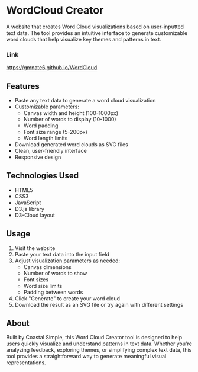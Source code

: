 # WordCloud Creator

A website that creates Word Cloud visualizations based on user-inputted text data. The tool provides an intuitive interface to generate customizable word clouds that help visualize key themes and patterns in text.

### Link
https://gmnate6.github.io/WordCloud

## Features

- Paste any text data to generate a word cloud visualization
- Customizable parameters:
  - Canvas width and height (100-1000px)
  - Number of words to display (10-1000)
  - Word padding
  - Font size range (5-200px)
  - Word length limits
- Download generated word clouds as SVG files
- Clean, user-friendly interface
- Responsive design

## Technologies Used

- HTML5
- CSS3
- JavaScript
- D3.js library
- D3-Cloud layout

## Usage

1. Visit the website
2. Paste your text data into the input field
3. Adjust visualization parameters as needed:
   - Canvas dimensions
   - Number of words to show
   - Font sizes
   - Word size limits
   - Padding between words
4. Click "Generate" to create your word cloud
5. Download the result as an SVG file or try again with different settings

## About

Built by Coastal Simple, this Word Cloud Creator tool is designed to help users quickly visualize and understand patterns in text data. Whether you're analyzing feedback, exploring themes, or simplifying complex text data, this tool provides a straightforward way to generate meaningful visual representations.
